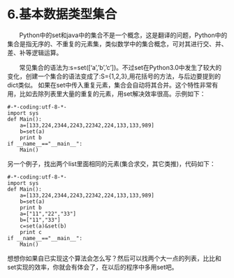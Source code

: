 # 6.基本数据类型集合

  &#160; &#160; &#160; &#160;Python中的set和java中的集合不是一个概念，这是翻译的问题，Python中的集合是指无序的、不重复的元素集，类似数学中的集合概念，可对其进行交、并、差、补等逻辑运算。
  
  &#160; &#160; &#160; &#160;常见集合的语法为:s=set([‘a’,’b’,’c’])。不过set在Python3.0中发生了较大的变化，创建一个集合的语法变成了:S={1,2,3},用花括号的方法，与后边要提到的dict类似。
  如果在set中传入重复元素，集合会自动将其合并。这个特性非常有用，比如去除列表里大量的重复的元素，用set解决效率很高。示例如下：

```
#-*-coding:utf-8-*-
import sys
def Main():
    a=[133,224,2344,2243,22342,224,133,133,989]
    b=set(a)
    print b
if __name__=="__main__":
    Main()
```

另一个例子，找出两个list里面相同的元素(集合求交，其它类推)，代码如下：

```
#-*-coding:utf-8-*-
import sys
def Main():
    a=[133,224,2344,2243,22342,224,133,133,989]
    b=set(a)
    print b
    a=["11","22","33"]
    b=["11","33"]
    c=set(a)&set(b)
    print c
if __name__=="__main__":
    Main()
```

想想你如果自已实现这个算法会怎么写？然后可以找两个大一点的列表，比比和set实现的效率，你就会有体会了，在以后的程序中多用set吧。
